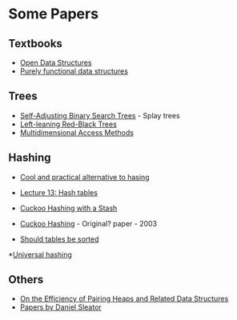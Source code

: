 # Some Papers

## Textbooks

* [Open Data Structures](http://opendatastructures.org/)
* [Purely functional data structures](https://www.cs.cmu.edu/~rwh/theses/okasaki.pdf)

## Trees

* [Self-Adjusting Binary Search Trees](https://www.cs.cmu.edu/~sleator/papers/self-adjusting.pdf) - Splay trees
* [Left-leaning Red-Black Trees](https://www.cs.princeton.edu/~rs/talks/LLRB/LLRB.pdf)
* [Multidimensional Access Methods](http://web.eecs.umich.edu/~jag/eecs584/papers/multidim_index.pdf)


## Hashing
* [Cool and practical alternative to hasing](http://www.ru.is/faculty/ulfar/CuckooHash.pdf)
* [Lecture 13: Hash tables](http://www.cs.cornell.edu/courses/cs3110/2014fa/lectures/13/lec13.html)
* [Cuckoo Hashing with a Stash](http://citeseerx.ist.psu.edu/viewdoc/summary?doi=10.1.1.152.685)
* [Cuckoo Hashing](http://www.di.ens.fr/~vergnaud/algo0910/Cuckoo.pdf) - Original? paper - 2003

* [Should tables be sorted](https://www.cs.umd.edu/users/gasarch/TOPICS/ramsey/tables.pdf)

*[Universal hashing](https://en.wikipedia.org/wiki/Universal_hashing)
## Others

* [On the Efficiency of Pairing Heaps and Related Data
Structures](http://www.uqac.ca/azinflou/Fichiers840/EfficiencyPairingHeap.pdf)
* [Papers by Daniel Sleator](https://www.cs.cmu.edu/~sleator/papers/)


